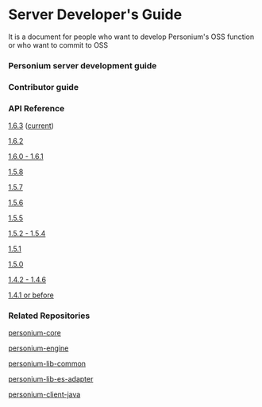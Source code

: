 # Server Developer's Guide  

It is a document for people who want to develop Personium's OSS function or who want to commit to OSS  

### Personium server development guide  

### Contributor guide  

### API Reference  
[1.6.3](../apiref/1.6.3/000_Rest_API_Reference.md) ([current](../apiref/current/000_Rest_API_Reference.md))

[1.6.2](../apiref/1.6.2/000_Rest_API_Reference.md)

[1.6.0 - 1.6.1](../apiref/1.6.0/000_Rest_API_Reference.md)

[1.5.8](../apiref/1.5.8/000_Rest_API_Reference.md)

[1.5.7](../apiref/1.5.7/000_Rest_API_Reference.md)

[1.5.6](../apiref/1.5.6/000_Rest_API_Reference.md)

[1.5.5](../apiref/1.5.5/000_Rest_API_Reference.md)

[1.5.2 - 1.5.4](../apiref/1.5.2/000_Rest_API_Reference.md)

[1.5.1](../apiref/1.5.1/000_Rest_API_Reference.md)

[1.5.0](../apiref/1.5.0/000_Rest_API_Reference.md)

[1.4.2 - 1.4.6](../apiref/1.4.6/000_Rest_API_Reference.md)

[1.4.1 or before](http://personium.io/docs/api/1.3.25/English/English.htm#docs/WelcometoPCSDocumentation.htm)

### Related Repositories
[personium-core](https://github.com/personium/personium-core)

[personium-engine](https://github.com/personium/personium-engine)

[personium-lib-common](https://github.com/personium/personium-lib-common)

[personium-lib-es-adapter](https://github.com/personium/personium-lib-es-adapter)

[personium-client-java](https://github.com/personium/personium-client-java)
